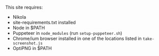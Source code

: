This site requires:

* Nikola
* site-requirements.txt installed
* Node in $PATH
* Puppeteer in `node_modules` (run `setup-puppeteer.sh`)
* Chrome/ium browser installed in one of the locations listed in `take-screenshot.js`
* OptiPNG in $PATH
